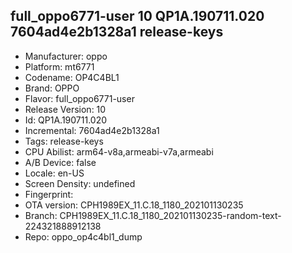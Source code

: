## full_oppo6771-user 10 QP1A.190711.020 7604ad4e2b1328a1 release-keys
- Manufacturer: oppo
- Platform: mt6771
- Codename: OP4C4BL1
- Brand: OPPO
- Flavor: full_oppo6771-user
- Release Version: 10
- Id: QP1A.190711.020
- Incremental: 7604ad4e2b1328a1
- Tags: release-keys
- CPU Abilist: arm64-v8a,armeabi-v7a,armeabi
- A/B Device: false
- Locale: en-US
- Screen Density: undefined
- Fingerprint: 
- OTA version: CPH1989EX_11.C.18_1180_202101130235
- Branch: CPH1989EX_11.C.18_1180_202101130235-random-text-224321888912138
- Repo: oppo_op4c4bl1_dump
